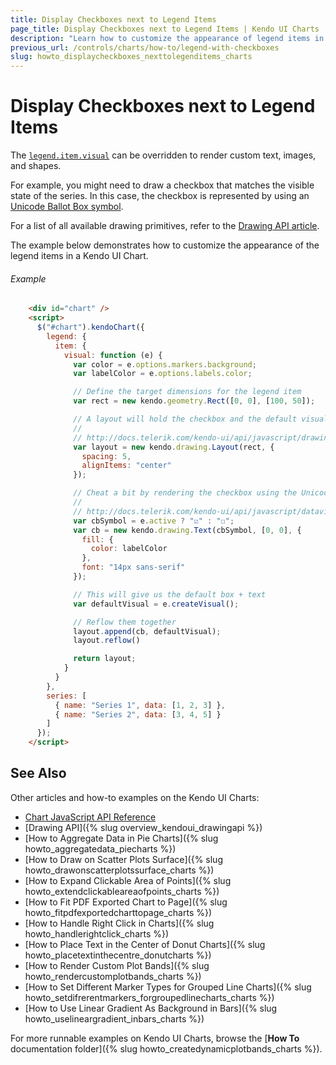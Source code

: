 ```yaml
---
title: Display Checkboxes next to Legend Items
page_title: Display Checkboxes next to Legend Items | Kendo UI Charts
description: "Learn how to customize the appearance of legend items in Kendo UI Charts."
previous_url: /controls/charts/how-to/legend-with-checkboxes
slug: howto_displaycheckboxes_nexttolegenditems_charts
---
```


# Display Checkboxes next to Legend Items

The [`legend.item.visual`](/api/javascript/dataviz/ui/chart#configuration-legend.item.visual) can be overridden to render custom text, images, and shapes.

For example, you might need to draw a checkbox that matches the visible state of the series. In this case, the checkbox is represented by using an [Unicode Ballot Box symbol](https://en.wikipedia.org/wiki/Checkbox#Unicode).

For a list of all available drawing primitives, refer to the [Drawing API article](/framework/drawing/overview).

The example below demonstrates how to customize the appearance of the legend items in a Kendo UI Chart.

###### Example

```html
    <div id="chart" />
    <script>
      $("#chart").kendoChart({
        legend: {
          item: {
            visual: function (e) {
              var color = e.options.markers.background;
              var labelColor = e.options.labels.color;

              // Define the target dimensions for the legend item
              var rect = new kendo.geometry.Rect([0, 0], [100, 50]);

              // A layout will hold the checkbox and the default visual
              //
              // http://docs.telerik.com/kendo-ui/api/javascript/drawing/layout
              var layout = new kendo.drawing.Layout(rect, {
                spacing: 5,
                alignItems: "center"
              });

              // Cheat a bit by rendering the checkbox using the Unicode ballot symbol
              //
              // http://docs.telerik.com/kendo-ui/api/javascript/dataviz/drawing/text
              var cbSymbol = e.active ? "☑" : "☐";
              var cb = new kendo.drawing.Text(cbSymbol, [0, 0], {
                fill: {
                  color: labelColor
                },
                font: "14px sans-serif"
              });

              // This will give us the default box + text
              var defaultVisual = e.createVisual();

              // Reflow them together
              layout.append(cb, defaultVisual);
              layout.reflow()

              return layout;
            }
          }
        },
        series: [
          { name: "Series 1", data: [1, 2, 3] },
          { name: "Series 2", data: [3, 4, 5] }
        ]
      });
    </script>
```

## See Also

Other articles and how-to examples on the Kendo UI Charts:

* [Chart JavaScript API Reference](/api/javascript/dataviz/ui/chart)
* [Drawing API]({% slug overview_kendoui_drawingapi %})
* [How to Aggregate Data in Pie Charts]({% slug howto_aggregatedata_piecharts %})
* [How to Draw on Scatter Plots Surface]({% slug howto_drawonscatterplotssurface_charts %})
* [How to Expand Clickable Area of Points]({% slug howto_extendclickableareaofpoints_charts %})
* [How to Fit PDF Exported Chart to Page]({% slug howto_fitpdfexportedcharttopage_charts %})
* [How to Handle Right Click in Charts]({% slug howto_handlerightclick_charts %})
* [How to Place Text in the Center of Donut Charts]({% slug howto_placetextinthecentre_donutcharts %})
* [How to Render Custom Plot Bands]({% slug howto_rendercustomplotbands_charts %})
* [How to Set Different Marker Types for Grouped Line Charts]({% slug howto_setdifrerentmarkers_forgroupedlinecharts_charts %})
* [How to Use Linear Gradient As Background in Bars]({% slug howto_uselineargradient_inbars_charts %})

For more runnable examples on Kendo UI Charts, browse the [**How To** documentation folder]({% slug howto_createdynamicplotbands_charts %}).
